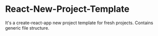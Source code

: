 # React-New-Project-Template
It's a create-react-app new project template for fresh projects. Contains generic file structure.

